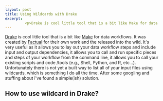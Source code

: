 ```yaml
---
layout: post
title: Using Wildcards with Drake
excerpt:
         <p>Drake is cool little tool that is a bit like Make for data workflows. It was created by Factual for their own work and the released into the wild. It's very useful as it allows you to lay out your data workflow steps and include input and output dependencies, it allows you to call and run specific pieces and steps of your workflow from the command line, it allows you to call your existing scripts and code /tools (e.g., Shell, Python, and R, etc...). Unfortunately there is not yet a built way to list all of your input files using wildcards, which is something I do all the time. After some googling and stuffing about i've found a simple(ish) solution.</p>
---
```

[Drake](https://www.factual.com/blog/introducing-drake-a-kind-of-make-for-data) is cool little tool that is a bit like [Make](https://en.wikipedia.org/wiki/Make_(software)) for data workflows. It was created by [Factual](https://www.factual.com) for their own work and the released into the wild. It's very useful as it allows you to lay out your data workflow steps and include input and output dependencies, it allows you to call and run specific pieces and steps of your workflow from the command line, it allows you to call your existing scripts and code /tools (e.g., Shell, Python, and R, etc...). Unfortunately there is not yet a built way to list all of your input files using wildcards, which is something I do all the time. After some googling and stuffing about i've found a simple(ish) solution.

## How to use wildcard in Drake?
